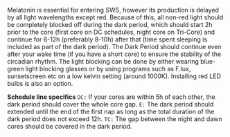Melatonin is essential for entering SWS, however its production is delayed by all light wavelengths except red. Because of this, all non-red light should be completely blocked off during the dark period, which should start 2h prior to the core (first core on DC schedules, night core on Tri-Core) and continue for 6-12h (preferably 8-10h) after that (time spent sleeping is included as part of the dark period). The Dark Period should continue even after your wake time (if you have a short core) to ensure the stability of the circadian rhythm. The light blocking can be done by either wearing blue-green light blocking glasses or by using programs such as F.lux, sunsetscreen etc on a low kelvin setting (around 1000K). Installing red LED bulbs is also an option.

**Schedule line specifics**
`DC:` If your cores are within 5h of each other, the dark period should cover the whole core gap.
`E:` The dark period should extended until the end of the first nap as long as the total duration of the dark period does not exceed 12h.
`TC:` The gap between the night and dawn cores should be covered in the dark period.